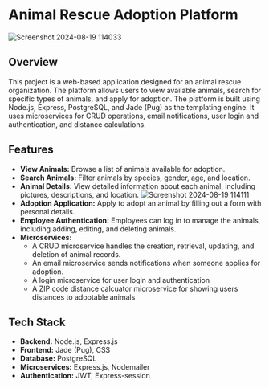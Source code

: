 # Animal Rescue Adoption Platform

![Screenshot 2024-08-19 114033](https://github.com/user-attachments/assets/270c51b0-2ee5-43b7-b6d1-72fcf66b47e6)


## Overview

This project is a web-based application designed for an animal rescue organization. The platform allows users to view available animals, search for specific types of animals, and apply for adoption. The platform is built using Node.js, Express, PostgreSQL, and Jade (Pug) as the templating engine. 
It uses microservices for CRUD operations, email notifications, user login and authentication, and distance calculations.

## Features

- **View Animals:** Browse a list of animals available for adoption.
- **Search Animals:** Filter animals by species, gender, age, and location.
- **Animal Details:** View detailed information about each animal, including pictures, descriptions, and location.
![Screenshot 2024-08-19 114111](https://github.com/user-attachments/assets/7bf64b61-4f3e-4bbf-a790-53f1b62af747)
- **Adoption Application:** Apply to adopt an animal by filling out a form with personal details.
- **Employee Authentication:** Employees can log in to manage the animals, including adding, editing, and deleting animals.
- **Microservices:** 
  - A CRUD microservice handles the creation, retrieval, updating, and deletion of animal records.
  - An email microservice sends notifications when someone applies for adoption.
  - A login microservice for user login and authentication
  - A ZIP code distance calcuator microservice for showing users distances to adoptable animals

## Tech Stack

- **Backend:** Node.js, Express.js
- **Frontend:** Jade (Pug), CSS
- **Database:** PostgreSQL
- **Microservices:** Express.js, Nodemailer
- **Authentication:** JWT, Express-session
